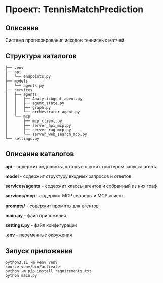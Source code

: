 # Проект: TennisMatchPrediction

## Описание

Система прогнозирования исходов теннисных матчей

## Структура каталогов
```
├── .env
├── api
│   └── endpoints.py
├── models
│   └── agents.py
├── services
│   ├── agents
│   │   ├── AnalyticAgent_agent.py
│   │   ├── agent_state.py
│   │   ├── graph.py
│   │   └── orchestrator_agent.py
│   └── mcp
│       ├── mcp_client.py
│       ├── server_api_mcp.py
│       ├── server_rag_mcp.py
│       └── server_web_search_mcp.py
└── settings.py
```
## Описание каталогов

**api** - содержит эндпоинты, которые служат триггером запуска агента

**model** - содержит структуру входных запросов и ответов

**services/agents** - содержит классы агентов и собранный из них граф

**services/mcp** - содержит MCP серверы и MCP клиент

**prompts/** - содержит промпты для агентов

**main.py** - файл приложения

**settings.py** - файл конфигурации

**.env** - переменные окружения

## Запуск приложения
```
python3.11 -m venv venv
source venv/bin/activate
python -m pip install requirements.txt
python main.py
```